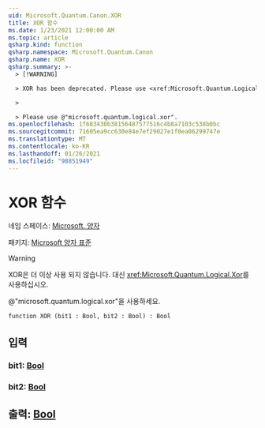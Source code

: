 ```yaml
---
uid: Microsoft.Quantum.Canon.XOR
title: XOR 함수
ms.date: 1/23/2021 12:00:00 AM
ms.topic: article
qsharp.kind: function
qsharp.namespace: Microsoft.Quantum.Canon
qsharp.name: XOR
qsharp.summary: >-
  > [!WARNING]

  > XOR has been deprecated. Please use <xref:Microsoft.Quantum.Logical.Xor> instead.

  >

  > Please use @"microsoft.quantum.logical.xor".
ms.openlocfilehash: 1f683430b38156487577516c4b8a7103c538b0bc
ms.sourcegitcommit: 71605ea9cc630e84e7ef29027e1f0ea06299747e
ms.translationtype: MT
ms.contentlocale: ko-KR
ms.lasthandoff: 01/26/2021
ms.locfileid: "98851949"
---
```

# <a name="xor-function"></a>XOR 함수

네임 스페이스: [Microsoft. 양자](xref:Microsoft.Quantum.Canon)

패키지: [Microsoft 양자 표준](https://nuget.org/packages/Microsoft.Quantum.Standard)


> [!WARNING]
> XOR은 더 이상 사용 되지 않습니다. 대신 <xref:Microsoft.Quantum.Logical.Xor>를 사용하십시오.
>
> @"microsoft.quantum.logical.xor"을 사용하세요.



```qsharp
function XOR (bit1 : Bool, bit2 : Bool) : Bool
```


## <a name="input"></a>입력

### <a name="bit1--bool"></a>bit1: [Bool](xref:microsoft.quantum.lang-ref.bool)




### <a name="bit2--bool"></a>bit2: [Bool](xref:microsoft.quantum.lang-ref.bool)





## <a name="output--bool"></a>출력: [Bool](xref:microsoft.quantum.lang-ref.bool)

